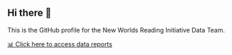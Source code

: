 ## Hi there 👋

This is the GitHub profile for the New Worlds Reading Initiative Data Team.

[📊 Click here to access data reports](https://github.com/NWRIData/School_Level_Report.html)

